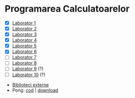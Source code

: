 # Programarea Calculatoarelor

* [x] [Laborator 1](https://github.com/mcmarius/prog-calc/tree/master/laborator-1)
* [x] [Laborator 2](https://github.com/mcmarius/prog-calc/tree/master/laborator-2)
* [x] [Laborator 3](https://github.com/mcmarius/prog-calc/tree/master/laborator-3)
* [x] [Laborator 4](https://github.com/mcmarius/prog-calc/tree/master/laborator-4)
* [x] [Laborator 5](https://github.com/mcmarius/prog-calc/tree/master/laborator-5)
* [x] [Laborator 6](https://github.com/mcmarius/prog-calc/tree/master/laborator-6)
* [ ] [Laborator 7](https://github.com/mcmarius/prog-calc/tree/master/laborator-7)
* [ ] [Laborator 8](https://github.com/mcmarius/prog-calc/tree/master/laborator-8)
* [ ] [Laborator 9](https://github.com/mcmarius/prog-calc/tree/master/laborator-9) (?)
* [ ] [Laborator 10](https://github.com/mcmarius/prog-calc/tree/master/laborator-10) (?)

* [Biblioteci externe](https://github.com/mcmarius/prog-calc/tree/master/libs)
* Pong: [cod](https://github.com/mcmarius/prog-calc/tree/master/libs/pong) | [download](https://github.com/mcmarius/prog-calc/releases/tag/v0.0.3rc2-pong)
